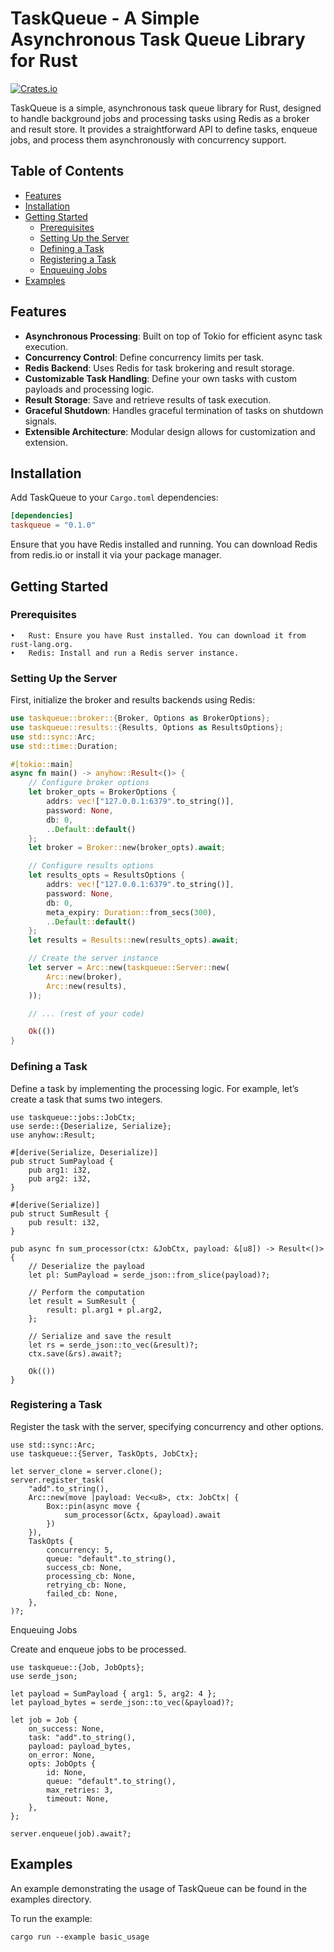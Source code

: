 # TaskQueue - A Simple Asynchronous Task Queue Library for Rust

[![Crates.io](https://img.shields.io/crates/v/taskqueue.svg)](https://crates.io/crates/taskqueue)

TaskQueue is a simple, asynchronous task queue library for Rust, designed to handle background jobs and processing tasks using Redis as a broker and result store. It provides a straightforward API to define tasks, enqueue jobs, and process them asynchronously with concurrency support.

## Table of Contents

- [Features](#features)
- [Installation](#installation)
- [Getting Started](#getting-started)
    - [Prerequisites](#prerequisites)
    - [Setting Up the Server](#setting-up-the-server)
    - [Defining a Task](#defining-a-task)
    - [Registering a Task](#registering-a-task)
    - [Enqueuing Jobs](#enqueuing-jobs)
- [Examples](#examples)

## Features

- **Asynchronous Processing**: Built on top of Tokio for efficient async task execution.
- **Concurrency Control**: Define concurrency limits per task.
- **Redis Backend**: Uses Redis for task brokering and result storage.
- **Customizable Task Handling**: Define your own tasks with custom payloads and processing logic.
- **Result Storage**: Save and retrieve results of task execution.
- **Graceful Shutdown**: Handles graceful termination of tasks on shutdown signals.
- **Extensible Architecture**: Modular design allows for customization and extension.

## Installation

Add TaskQueue to your `Cargo.toml` dependencies:

```toml
[dependencies]
taskqueue = "0.1.0"
```
Ensure that you have Redis installed and running. You can download Redis from redis.io or install it via your package manager.

## Getting Started

### Prerequisites

	•	Rust: Ensure you have Rust installed. You can download it from rust-lang.org.
	•	Redis: Install and run a Redis server instance.

### Setting Up the Server

First, initialize the broker and results backends using Redis:
```rust
use taskqueue::broker::{Broker, Options as BrokerOptions};
use taskqueue::results::{Results, Options as ResultsOptions};
use std::sync::Arc;
use std::time::Duration;

#[tokio::main]
async fn main() -> anyhow::Result<()> {
    // Configure broker options
    let broker_opts = BrokerOptions {
        addrs: vec!["127.0.0.1:6379".to_string()],
        password: None,
        db: 0,
        ..Default::default()
    };
    let broker = Broker::new(broker_opts).await;

    // Configure results options
    let results_opts = ResultsOptions {
        addrs: vec!["127.0.0.1:6379".to_string()],
        password: None,
        db: 0,
        meta_expiry: Duration::from_secs(300),
        ..Default::default()
    };
    let results = Results::new(results_opts).await;

    // Create the server instance
    let server = Arc::new(taskqueue::Server::new(
        Arc::new(broker),
        Arc::new(results),
    ));

    // ... (rest of your code)

    Ok(())
}
```

### Defining a Task

Define a task by implementing the processing logic. For example, let’s create a task that sums two integers.

```
use taskqueue::jobs::JobCtx;
use serde::{Deserialize, Serialize};
use anyhow::Result;

#[derive(Serialize, Deserialize)]
pub struct SumPayload {
    pub arg1: i32,
    pub arg2: i32,
}

#[derive(Serialize)]
pub struct SumResult {
    pub result: i32,
}

pub async fn sum_processor(ctx: &JobCtx, payload: &[u8]) -> Result<()> {
    // Deserialize the payload
    let pl: SumPayload = serde_json::from_slice(payload)?;

    // Perform the computation
    let result = SumResult {
        result: pl.arg1 + pl.arg2,
    };

    // Serialize and save the result
    let rs = serde_json::to_vec(&result)?;
    ctx.save(&rs).await?;

    Ok(())
}
```

### Registering a Task

Register the task with the server, specifying concurrency and other options.

```
use std::sync::Arc;
use taskqueue::{Server, TaskOpts, JobCtx};

let server_clone = server.clone();
server.register_task(
    "add".to_string(),
    Arc::new(move |payload: Vec<u8>, ctx: JobCtx| {
        Box::pin(async move {
            sum_processor(&ctx, &payload).await
        })
    }),
    TaskOpts {
        concurrency: 5,
        queue: "default".to_string(),
        success_cb: None,
        processing_cb: None,
        retrying_cb: None,
        failed_cb: None,
    },
)?;
```

Enqueuing Jobs

Create and enqueue jobs to be processed.

```
use taskqueue::{Job, JobOpts};
use serde_json;

let payload = SumPayload { arg1: 5, arg2: 4 };
let payload_bytes = serde_json::to_vec(&payload)?;

let job = Job {
    on_success: None,
    task: "add".to_string(),
    payload: payload_bytes,
    on_error: None,
    opts: JobOpts {
        id: None,
        queue: "default".to_string(),
        max_retries: 3,
        timeout: None,
    },
};

server.enqueue(job).await?;
```

## Examples

An example demonstrating the usage of TaskQueue can be found in the examples directory.

To run the example:

```
cargo run --example basic_usage
```

